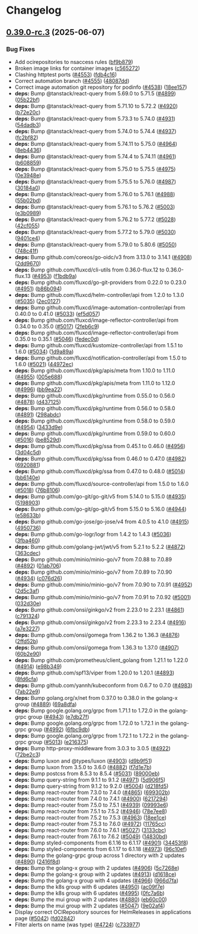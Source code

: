 # Changelog

## [0.39.0-rc.3](https://github.com/weaveworks/weave-gitops/compare/v0.39.0-rc.2...v0.39.0-rc.3) (2025-06-07)


### Bug Fixes

* Add ocirepositories to nsaccess rules ([bf9b879](https://github.com/weaveworks/weave-gitops/commit/bf9b8793dbc5254f8518c65343e4573a53ad4207))
* Broken image links for container images ([c565272](https://github.com/weaveworks/weave-gitops/commit/c5652720daeca74790da87b5cce5b84394f8477e))
* Clashing httptest ports ([#4553](https://github.com/weaveworks/weave-gitops/issues/4553)) ([fdb4c16](https://github.com/weaveworks/weave-gitops/commit/fdb4c1600678853dab80610589f92398f6c56d65))
* Correct automation branch ([#4555](https://github.com/weaveworks/weave-gitops/issues/4555)) ([48087dd](https://github.com/weaveworks/weave-gitops/commit/48087dd6eaa0277e35e14542a5912903b0118169))
* Correct image automation git repository for podinfo ([#4538](https://github.com/weaveworks/weave-gitops/issues/4538)) ([18ee157](https://github.com/weaveworks/weave-gitops/commit/18ee1578ec7c4376578f2f0e16e7ac0659aa6968))
* **deps:** Bump @tanstack/react-query from 5.69.0 to 5.71.5 ([#4899](https://github.com/weaveworks/weave-gitops/issues/4899)) ([05b22bf](https://github.com/weaveworks/weave-gitops/commit/05b22bf1013e7ac616e7b76b1ea3a85b09f2346a))
* **deps:** Bump @tanstack/react-query from 5.71.10 to 5.72.2 ([#4920](https://github.com/weaveworks/weave-gitops/issues/4920)) ([b72e20c](https://github.com/weaveworks/weave-gitops/commit/b72e20ca992f78ff808d3aed11311973888e07e3))
* **deps:** Bump @tanstack/react-query from 5.73.3 to 5.74.0 ([#4931](https://github.com/weaveworks/weave-gitops/issues/4931)) ([54dadb3](https://github.com/weaveworks/weave-gitops/commit/54dadb330bbdb3ff9b930496241554c889e3cd05))
* **deps:** Bump @tanstack/react-query from 5.74.0 to 5.74.4 ([#4937](https://github.com/weaveworks/weave-gitops/issues/4937)) ([fc2bf82](https://github.com/weaveworks/weave-gitops/commit/fc2bf82d9301c75833b8d95483ca1a65ece9ee1a))
* **deps:** Bump @tanstack/react-query from 5.74.11 to 5.75.0 ([#4964](https://github.com/weaveworks/weave-gitops/issues/4964)) ([8eb4436](https://github.com/weaveworks/weave-gitops/commit/8eb44367f49eec34ad8bd10cb08d1f39e825947c))
* **deps:** Bump @tanstack/react-query from 5.74.4 to 5.74.11 ([#4961](https://github.com/weaveworks/weave-gitops/issues/4961)) ([b608859](https://github.com/weaveworks/weave-gitops/commit/b608859f77bc100cdad8db3bb26b450da55a7e74))
* **deps:** Bump @tanstack/react-query from 5.75.0 to 5.75.5 ([#4975](https://github.com/weaveworks/weave-gitops/issues/4975)) ([0e3948e](https://github.com/weaveworks/weave-gitops/commit/0e3948e890c78c0284e29f23be6fe0e86b683564))
* **deps:** Bump @tanstack/react-query from 5.75.5 to 5.76.0 ([#4987](https://github.com/weaveworks/weave-gitops/issues/4987)) ([30184a0](https://github.com/weaveworks/weave-gitops/commit/30184a0651de8e2132a09f6456c2b37983ee8ee6))
* **deps:** Bump @tanstack/react-query from 5.76.0 to 5.76.1 ([#4988](https://github.com/weaveworks/weave-gitops/issues/4988)) ([55b02bd](https://github.com/weaveworks/weave-gitops/commit/55b02bd8e664b7e9a3c7bf5b6cd20bbddaf529b3))
* **deps:** Bump @tanstack/react-query from 5.76.1 to 5.76.2 ([#5003](https://github.com/weaveworks/weave-gitops/issues/5003)) ([e3b0989](https://github.com/weaveworks/weave-gitops/commit/e3b0989be4054e66f5860fbc4fac908d78d7b9a3))
* **deps:** Bump @tanstack/react-query from 5.76.2 to 5.77.2 ([#5028](https://github.com/weaveworks/weave-gitops/issues/5028)) ([42cf055](https://github.com/weaveworks/weave-gitops/commit/42cf055dd3a017b06eb7f84c0c87f857dc3835a1))
* **deps:** Bump @tanstack/react-query from 5.77.2 to 5.79.0 ([#5030](https://github.com/weaveworks/weave-gitops/issues/5030)) ([9401ce4](https://github.com/weaveworks/weave-gitops/commit/9401ce49505e45de3739b69b24629952cd8b76b4))
* **deps:** Bump @tanstack/react-query from 5.79.0 to 5.80.6 ([#5050](https://github.com/weaveworks/weave-gitops/issues/5050)) ([748c41f](https://github.com/weaveworks/weave-gitops/commit/748c41f76d3fb1372efbdad3784316c24ee2e55f))
* **deps:** Bump github.com/coreos/go-oidc/v3 from 3.13.0 to 3.14.1 ([#4908](https://github.com/weaveworks/weave-gitops/issues/4908)) ([2dd9670](https://github.com/weaveworks/weave-gitops/commit/2dd9670fdad81aecd3da2179f056842d0da8d052))
* **deps:** Bump github.com/fluxcd/cli-utils from 0.36.0-flux.12 to 0.36.0-flux.13 ([#4953](https://github.com/weaveworks/weave-gitops/issues/4953)) ([f1bdb9a](https://github.com/weaveworks/weave-gitops/commit/f1bdb9a2a2453a58ec9a3e0b0858f67fb30c7cb5))
* **deps:** Bump github.com/fluxcd/go-git-providers from 0.22.0 to 0.23.0 ([#4951](https://github.com/weaveworks/weave-gitops/issues/4951)) ([b86b094](https://github.com/weaveworks/weave-gitops/commit/b86b0943130c4812a2eb0224adad608db6bcee2d))
* **deps:** Bump github.com/fluxcd/helm-controller/api from 1.2.0 to 1.3.0 ([#5035](https://github.com/weaveworks/weave-gitops/issues/5035)) ([2ec0127](https://github.com/weaveworks/weave-gitops/commit/2ec01274eef10a612f164f01b536c42c4132d4fc))
* **deps:** Bump github.com/fluxcd/image-automation-controller/api from 0.40.0 to 0.41.0 ([#5033](https://github.com/weaveworks/weave-gitops/issues/5033)) ([ef5d057](https://github.com/weaveworks/weave-gitops/commit/ef5d0577b11219297a53e35ab575a4a6e5f4a033))
* **deps:** Bump github.com/fluxcd/image-reflector-controller/api from 0.34.0 to 0.35.0 ([#5017](https://github.com/weaveworks/weave-gitops/issues/5017)) ([2feb6c9](https://github.com/weaveworks/weave-gitops/commit/2feb6c99c2ac40c5e7444e2346d6c6c0bca18247))
* **deps:** Bump github.com/fluxcd/image-reflector-controller/api from 0.35.0 to 0.35.1 ([#5046](https://github.com/weaveworks/weave-gitops/issues/5046)) ([fedec0d](https://github.com/weaveworks/weave-gitops/commit/fedec0d304a0d2cd6235519a498ce6955933da02))
* **deps:** Bump github.com/fluxcd/kustomize-controller/api from 1.5.1 to 1.6.0 ([#5034](https://github.com/weaveworks/weave-gitops/issues/5034)) ([1d9a89a](https://github.com/weaveworks/weave-gitops/commit/1d9a89a2727f4e6f7c941cc5a91332b37d414cf8))
* **deps:** Bump github.com/fluxcd/notification-controller/api from 1.5.0 to 1.6.0 ([#5021](https://github.com/weaveworks/weave-gitops/issues/5021)) ([44972ec](https://github.com/weaveworks/weave-gitops/commit/44972ec7c3227c35b49a1343b23341e94e201f05))
* **deps:** Bump github.com/fluxcd/pkg/apis/meta from 1.10.0 to 1.11.0 ([#4955](https://github.com/weaveworks/weave-gitops/issues/4955)) ([005e688](https://github.com/weaveworks/weave-gitops/commit/005e688d87189ef80a296785399bfc863d8e38e8))
* **deps:** Bump github.com/fluxcd/pkg/apis/meta from 1.11.0 to 1.12.0 ([#4996](https://github.com/weaveworks/weave-gitops/issues/4996)) ([bb9ea22](https://github.com/weaveworks/weave-gitops/commit/bb9ea22a8656b3cbda7d41b02f85c7adee51ea46))
* **deps:** Bump github.com/fluxcd/pkg/runtime from 0.55.0 to 0.56.0 ([#4878](https://github.com/weaveworks/weave-gitops/issues/4878)) ([d437125](https://github.com/weaveworks/weave-gitops/commit/d437125bf64c7b6a3612063cee9b11c89bfe975e))
* **deps:** Bump github.com/fluxcd/pkg/runtime from 0.56.0 to 0.58.0 ([#4891](https://github.com/weaveworks/weave-gitops/issues/4891)) ([298abdc](https://github.com/weaveworks/weave-gitops/commit/298abdc0dc259200d29175ec3e18ea9b7c71b389))
* **deps:** Bump github.com/fluxcd/pkg/runtime from 0.58.0 to 0.59.0 ([#4954](https://github.com/weaveworks/weave-gitops/issues/4954)) ([3433d9e](https://github.com/weaveworks/weave-gitops/commit/3433d9e131a0d22c1904da7e336392993e54b885))
* **deps:** Bump github.com/fluxcd/pkg/runtime from 0.59.0 to 0.60.0 ([#5016](https://github.com/weaveworks/weave-gitops/issues/5016)) ([be8529d](https://github.com/weaveworks/weave-gitops/commit/be8529dde81bb7ed780201298d8f6ce1becee15e))
* **deps:** Bump github.com/fluxcd/pkg/ssa from 0.45.1 to 0.46.0 ([#4956](https://github.com/weaveworks/weave-gitops/issues/4956)) ([3d04c5d](https://github.com/weaveworks/weave-gitops/commit/3d04c5d4640a14871d2ba8dbc6db3f2c702f6292))
* **deps:** Bump github.com/fluxcd/pkg/ssa from 0.46.0 to 0.47.0 ([#4982](https://github.com/weaveworks/weave-gitops/issues/4982)) ([6920881](https://github.com/weaveworks/weave-gitops/commit/69208819d9e254dc4e95e4eb2f2fb665ad0c589c))
* **deps:** Bump github.com/fluxcd/pkg/ssa from 0.47.0 to 0.48.0 ([#5014](https://github.com/weaveworks/weave-gitops/issues/5014)) ([bb6140e](https://github.com/weaveworks/weave-gitops/commit/bb6140ebadd9a7c8cdacd5e914cb6ae34dbbd843))
* **deps:** Bump github.com/fluxcd/source-controller/api from 1.5.0 to 1.6.0 ([#5018](https://github.com/weaveworks/weave-gitops/issues/5018)) ([76b8106](https://github.com/weaveworks/weave-gitops/commit/76b8106d2578cf8e9595f8ffa855845372996013))
* **deps:** Bump github.com/go-git/go-git/v5 from 5.14.0 to 5.15.0 ([#4935](https://github.com/weaveworks/weave-gitops/issues/4935)) ([5198903](https://github.com/weaveworks/weave-gitops/commit/5198903aef3ebd63e6aaad447cb667fa45410d0b))
* **deps:** Bump github.com/go-git/go-git/v5 from 5.15.0 to 5.16.0 ([#4944](https://github.com/weaveworks/weave-gitops/issues/4944)) ([e58633b](https://github.com/weaveworks/weave-gitops/commit/e58633b98016cb2ca2d0fd9d1a7b65803867883e))
* **deps:** Bump github.com/go-jose/go-jose/v4 from 4.0.5 to 4.1.0 ([#4915](https://github.com/weaveworks/weave-gitops/issues/4915)) ([4950736](https://github.com/weaveworks/weave-gitops/commit/49507360889cd1081ca8156c801df31ccfde5b69))
* **deps:** Bump github.com/go-logr/logr from 1.4.2 to 1.4.3 ([#5036](https://github.com/weaveworks/weave-gitops/issues/5036)) ([3fba460](https://github.com/weaveworks/weave-gitops/commit/3fba46039f1862ced703f58be441c77ac0a1649e))
* **deps:** Bump github.com/golang-jwt/jwt/v5 from 5.2.1 to 5.2.2 ([#4872](https://github.com/weaveworks/weave-gitops/issues/4872)) ([363cdec](https://github.com/weaveworks/weave-gitops/commit/363cdec0e9f82b41fbec4e4876547fb4c1023d10))
* **deps:** Bump github.com/minio/minio-go/v7 from 7.0.88 to 7.0.89 ([#4892](https://github.com/weaveworks/weave-gitops/issues/4892)) ([01ab706](https://github.com/weaveworks/weave-gitops/commit/01ab706376649ef2393b0201e953bc42d7db7b1b))
* **deps:** Bump github.com/minio/minio-go/v7 from 7.0.89 to 7.0.90 ([#4934](https://github.com/weaveworks/weave-gitops/issues/4934)) ([c076d26](https://github.com/weaveworks/weave-gitops/commit/c076d26e811c41f6dc79a9e33b4f534f61dd70b1))
* **deps:** Bump github.com/minio/minio-go/v7 from 7.0.90 to 7.0.91 ([#4952](https://github.com/weaveworks/weave-gitops/issues/4952)) ([2d5c3af](https://github.com/weaveworks/weave-gitops/commit/2d5c3af40787d5ba337c09f703d3633e5b71cadc))
* **deps:** Bump github.com/minio/minio-go/v7 from 7.0.91 to 7.0.92 ([#5001](https://github.com/weaveworks/weave-gitops/issues/5001)) ([032d30e](https://github.com/weaveworks/weave-gitops/commit/032d30eb4dc80bec8baa575693b02462ac8c9743))
* **deps:** Bump github.com/onsi/ginkgo/v2 from 2.23.0 to 2.23.1 ([#4861](https://github.com/weaveworks/weave-gitops/issues/4861)) ([c791324](https://github.com/weaveworks/weave-gitops/commit/c791324246fa858811fff50e04c8a509c75a1bcc))
* **deps:** Bump github.com/onsi/ginkgo/v2 from 2.23.3 to 2.23.4 ([#4916](https://github.com/weaveworks/weave-gitops/issues/4916)) ([a7e3227](https://github.com/weaveworks/weave-gitops/commit/a7e322784f09d6bbee923c063b1f40e7ec9e98cc))
* **deps:** Bump github.com/onsi/gomega from 1.36.2 to 1.36.3 ([#4876](https://github.com/weaveworks/weave-gitops/issues/4876)) ([2ffd52b](https://github.com/weaveworks/weave-gitops/commit/2ffd52bd0040b04751c57b7fe79deeaf868bb52b))
* **deps:** Bump github.com/onsi/gomega from 1.36.3 to 1.37.0 ([#4907](https://github.com/weaveworks/weave-gitops/issues/4907)) ([60b2e90](https://github.com/weaveworks/weave-gitops/commit/60b2e900a89298a462be643a03dd055fe2d7b2db))
* **deps:** Bump github.com/prometheus/client_golang from 1.21.1 to 1.22.0 ([#4914](https://github.com/weaveworks/weave-gitops/issues/4914)) ([e98b349](https://github.com/weaveworks/weave-gitops/commit/e98b349f0477aadd1c394e06977b9091070006f4))
* **deps:** Bump github.com/spf13/viper from 1.20.0 to 1.20.1 ([#4893](https://github.com/weaveworks/weave-gitops/issues/4893)) ([8fd6cfa](https://github.com/weaveworks/weave-gitops/commit/8fd6cfa0d4b9d35e1529eee01bbfe2fd55ef34c0))
* **deps:** Bump github.com/yannh/kubeconform from 0.6.7 to 0.7.0 ([#4983](https://github.com/weaveworks/weave-gitops/issues/4983)) ([7ab22e9](https://github.com/weaveworks/weave-gitops/commit/7ab22e957d030f24799e7ba05f268c3f0f5c6ade))
* **deps:** Bump golang.org/x/net from 0.37.0 to 0.38.0 in the golang-x group ([#4889](https://github.com/weaveworks/weave-gitops/issues/4889)) ([69a8dfa](https://github.com/weaveworks/weave-gitops/commit/69a8dfa3dbb1c3fddf95cf0791ea735aee7d32a1))
* **deps:** Bump google.golang.org/grpc from 1.71.1 to 1.72.0 in the golang-grpc group ([#4943](https://github.com/weaveworks/weave-gitops/issues/4943)) ([e7db27f](https://github.com/weaveworks/weave-gitops/commit/e7db27fe3f3b21013962212f1936f8cb5d250f6f))
* **deps:** Bump google.golang.org/grpc from 1.72.0 to 1.72.1 in the golang-grpc group ([#4992](https://github.com/weaveworks/weave-gitops/issues/4992)) ([6fbc9db](https://github.com/weaveworks/weave-gitops/commit/6fbc9db6556c81e72def231d79211431d60f7eec))
* **deps:** Bump google.golang.org/grpc from 1.72.1 to 1.72.2 in the golang-grpc group ([#5013](https://github.com/weaveworks/weave-gitops/issues/5013)) ([e216375](https://github.com/weaveworks/weave-gitops/commit/e21637552268dc32aac55eeaee14fb0dc2a30f28))
* **deps:** Bump http-proxy-middleware from 3.0.3 to 3.0.5 ([#4922](https://github.com/weaveworks/weave-gitops/issues/4922)) ([72be2c3](https://github.com/weaveworks/weave-gitops/commit/72be2c36d5e5edb2d99db2e9e724e72f7109b4fa))
* **deps:** Bump luxon and @types/luxon ([#4903](https://github.com/weaveworks/weave-gitops/issues/4903)) ([d9b9f51](https://github.com/weaveworks/weave-gitops/commit/d9b9f51c5ef948be999900fe2b2bdf348829873c))
* **deps:** Bump luxon from 3.5.0 to 3.6.0 ([#4882](https://github.com/weaveworks/weave-gitops/issues/4882)) ([f7d1e7b](https://github.com/weaveworks/weave-gitops/commit/f7d1e7ba2e174c8abbda5322ab6b98a3b7a29dd4))
* **deps:** Bump postcss from 8.5.3 to 8.5.4 ([#5031](https://github.com/weaveworks/weave-gitops/issues/5031)) ([89000eb](https://github.com/weaveworks/weave-gitops/commit/89000ebfc3fc18f0780d2b12c9843c65374e95b8))
* **deps:** Bump query-string from 9.1.1 to 9.1.2 ([#4971](https://github.com/weaveworks/weave-gitops/issues/4971)) ([5d906f5](https://github.com/weaveworks/weave-gitops/commit/5d906f566f7ffb649c6fae6f624a5c6eaa956e17))
* **deps:** Bump query-string from 9.1.2 to 9.2.0 ([#5004](https://github.com/weaveworks/weave-gitops/issues/5004)) ([d218fd5](https://github.com/weaveworks/weave-gitops/commit/d218fd55f33a52093aa9d6c25a9f3de9cb3c8458))
* **deps:** Bump react-router from 7.3.0 to 7.4.0 ([#4865](https://github.com/weaveworks/weave-gitops/issues/4865)) ([699302b](https://github.com/weaveworks/weave-gitops/commit/699302b5960617b3ed3b99bf678f0d57ddc01897))
* **deps:** Bump react-router from 7.4.0 to 7.4.1 ([#4900](https://github.com/weaveworks/weave-gitops/issues/4900)) ([6217294](https://github.com/weaveworks/weave-gitops/commit/6217294af2234983a6dad9755be948225a58917d))
* **deps:** Bump react-router from 7.5.0 to 7.5.1 ([#4939](https://github.com/weaveworks/weave-gitops/issues/4939)) ([09993e6](https://github.com/weaveworks/weave-gitops/commit/09993e6b3ec043d2656224ee26e748dca4060725))
* **deps:** Bump react-router from 7.5.1 to 7.5.2 ([#4946](https://github.com/weaveworks/weave-gitops/issues/4946)) ([78e7ee8](https://github.com/weaveworks/weave-gitops/commit/78e7ee83b11499ec370e5c4cc653965f6f367483))
* **deps:** Bump react-router from 7.5.2 to 7.5.3 ([#4963](https://github.com/weaveworks/weave-gitops/issues/4963)) ([18ee1ce](https://github.com/weaveworks/weave-gitops/commit/18ee1cefcccb79b17695de98cd25a96d90903afa))
* **deps:** Bump react-router from 7.5.3 to 7.6.0 ([#4972](https://github.com/weaveworks/weave-gitops/issues/4972)) ([11765cc](https://github.com/weaveworks/weave-gitops/commit/11765cc6e9b738cc1ecb71c8273b9f68e38bd328))
* **deps:** Bump react-router from 7.6.0 to 7.6.1 ([#5027](https://github.com/weaveworks/weave-gitops/issues/5027)) ([3133cbc](https://github.com/weaveworks/weave-gitops/commit/3133cbc8e21691abac2693094990c1a6bbaba93e))
* **deps:** Bump react-router from 7.6.1 to 7.6.2 ([#5049](https://github.com/weaveworks/weave-gitops/issues/5049)) ([14830bd](https://github.com/weaveworks/weave-gitops/commit/14830bd7e35822b50b18cbb8e29b56e5137f04c8))
* **deps:** Bump styled-components from 6.1.16 to 6.1.17 ([#4901](https://github.com/weaveworks/weave-gitops/issues/4901)) ([34453f8](https://github.com/weaveworks/weave-gitops/commit/34453f869a46374bea8cdbb254929fc273fbfb26))
* **deps:** Bump styled-components from 6.1.17 to 6.1.18 ([#4973](https://github.com/weaveworks/weave-gitops/issues/4973)) ([96c10ef](https://github.com/weaveworks/weave-gitops/commit/96c10ef4ea0b614178fcca457c66c5880e088597))
* **deps:** Bump the golang-grpc group across 1 directory with 2 updates ([#4890](https://github.com/weaveworks/weave-gitops/issues/4890)) ([2416f8d](https://github.com/weaveworks/weave-gitops/commit/2416f8d922cf82eabbe54ea2823f1b2f1ccdb5b7))
* **deps:** Bump the golang-x group with 2 updates ([#4906](https://github.com/weaveworks/weave-gitops/issues/4906)) ([5c7268e](https://github.com/weaveworks/weave-gitops/commit/5c7268ec165008568ff677331b43ba7ff69cef99))
* **deps:** Bump the golang-x group with 2 updates ([#4913](https://github.com/weaveworks/weave-gitops/issues/4913)) ([d1618ce](https://github.com/weaveworks/weave-gitops/commit/d1618ceb85ce09cdd673983b874ae6783a24bf5a))
* **deps:** Bump the golang-x group with 4 updates ([#4966](https://github.com/weaveworks/weave-gitops/issues/4966)) ([966d7fa](https://github.com/weaveworks/weave-gitops/commit/966d7fa0ec1a539714bc4e67a6ce7ae67ed94900))
* **deps:** Bump the k8s group with 6 updates ([#4950](https://github.com/weaveworks/weave-gitops/issues/4950)) ([ac09f7e](https://github.com/weaveworks/weave-gitops/commit/ac09f7e0443bc8fd363ce841f6a8978535e353b2))
* **deps:** Bump the k8s group with 6 updates ([#4995](https://github.com/weaveworks/weave-gitops/issues/4995)) ([0fc7a6b](https://github.com/weaveworks/weave-gitops/commit/0fc7a6b511bb77f3ae509cb019061832dd2ea2c1))
* **deps:** Bump the mui group with 2 updates ([#4880](https://github.com/weaveworks/weave-gitops/issues/4880)) ([eb60c00](https://github.com/weaveworks/weave-gitops/commit/eb60c00c4b2949804e997ac5a6c91018d0162ae5))
* **deps:** Bump the mui group with 2 updates ([#5047](https://github.com/weaveworks/weave-gitops/issues/5047)) ([9e02af4](https://github.com/weaveworks/weave-gitops/commit/9e02af4f365752c5f8156d61c5ed98f5648f1f18))
* Display correct OCIRepository sources for HelmReleases in applications page ([#5042](https://github.com/weaveworks/weave-gitops/issues/5042)) ([fd02842](https://github.com/weaveworks/weave-gitops/commit/fd028423b9dc291fef58df11460c8da967478494))
* Filter alerts on name (was type) ([#4724](https://github.com/weaveworks/weave-gitops/issues/4724)) ([c733977](https://github.com/weaveworks/weave-gitops/commit/c73397702080b0cd790fad347cc8d8e8bbf08943))

